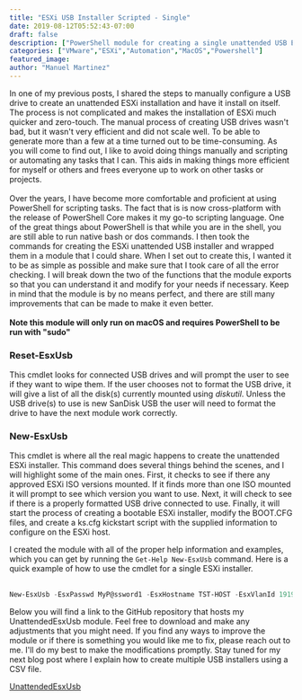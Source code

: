 ```yaml
---
title: "ESXi USB Installer Scripted - Single"
date: 2019-08-12T05:52:43-07:00
draft: false
description: ["PowerShell module for creating a single unattended USB ESXi installer"]
categories: ["VMware","ESXi","Automation","MacOS","Powershell"]
featured_image:
author: "Manuel Martinez"
---
```


In one of my previous posts, I shared the steps to manually configure a USB drive to create an unattended ESXi installation and have it install on itself. The process is not complicated and makes the installation of ESXi much quicker and zero-touch. The manual process of creating USB drives wasn't bad, but it wasn't very efficient and did not scale well. To be able to generate more than a few at a time turned out to be time-consuming.  As you will come to find out, I like to avoid doing things manually and scripting or automating any tasks that I can. This aids in making things more efficient for myself or others and frees everyone up to work on other tasks or projects.  
<br>
Over the years, I have become more comfortable and proficient at using PowerShell for scripting tasks. The fact that is is now cross-platform with the release of PowerShell Core makes it my go-to scripting language. One of the great things about PowerShell is that while you are in the shell, you are still able to run native bash or dos commands. I then took the commands for creating the ESXi unattended USB installer and wrapped them in a module that I could share. When I set out to create this, I wanted it to be as simple as possible and make sure that I took care of all the error checking. I will break down the two of the functions that the module exports so that you can understand it and modify for your needs if necessary. Keep in mind that the module is by no means perfect, and there are still many improvements that can be made to make it even better.  
<br>
**Note this module will only run on macOS and requires PowerShell to be run with "sudo"**  

### Reset-EsxUsb  
This cmdlet looks for connected USB drives and will prompt the user to see if they want to wipe them. If the user chooses not to format the USB drive, it will give a list of all the disk(s) currently mounted using *diskutil*.  Unless the USB drive(s) to use is new SanDisk USB the user will need to format the drive to have the next module work correctly.  

### New-EsxUsb  
This cmdlet is where all the real magic happens to create the unattended ESXi installer. This command does several things behind the scenes, and I will highlight some of the main ones. First, it checks to see if there any approved ESXi ISO versions mounted. If it finds more than one ISO mounted it will prompt to see which version you want to use. Next, it will check to see if there is a properly formatted USB drive connected to use. Finally, it will start the process of creating a bootable ESXi installer, modify the BOOT.CFG files, and create a ks.cfg kickstart script with the supplied information to configure on the ESXi host.  

I created the module with all of the proper help information and examples, which you can get by running the `Get-Help New-EsxUsb` command. Here is a quick example of how to use the cmdlet for a single ESXi installer.  
<br>
```PowerShell  
New-EsxUsb -EsxPasswd MyP@ssword1 -EsxHostname TST-HOST -EsxVlanId 1919 -EsxIpAddr 192.168.19.19 -EsxSubnet 255.255.255.0 -EsxGateway 192.168.19.1 -EsxDns1 192.168.19.5 -EsxDns2 8.8.8.8 -EsxFirstNic vmnic0 -EsxSecondNic vmnic1
```  

Below you will find a link to the GitHub repository that hosts my UnattendedEsxUsb module. Feel free to download and make any adjustments that you might need. If you find any ways to improve the module or if there is something you would like me to fix, please reach out to me. I'll do my best to make the modifications promptly. Stay tuned for my next blog post where I explain how to create multiple USB installers using a CSV file. 

[UnattendedEsxUsb](https://github.com/datacenterjourney/UnattendedEsxUsb "download UnattendedEsxUsb module")